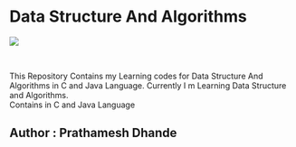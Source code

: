 # Data Structure And Algorithms

![](https://img.shields.io/badge/java-v17.0.4-red?style=flat&logo=openjdk)

</br>
<p align='left'>
This Repository Contains my Learning codes for Data Structure And Algorithms in C and Java Language.
Currently I m Learning Data Structure and Algorithms.
</br>
Contains in C and Java Language</p>

## Author : Prathamesh Dhande
